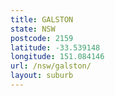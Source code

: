 ```yaml
---
title: GALSTON
state: NSW
postcode: 2159
latitude: -33.539148
longitude: 151.084146
url: /nsw/galston/
layout: suburb
---
```

